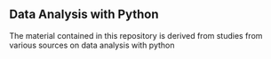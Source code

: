 ## Data Analysis with Python 

The material contained in this repository is derived from studies from various sources on data analysis with python
